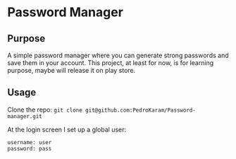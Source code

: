# Password Manager
## Purpose
A simple password manager where you can generate strong passwords and save them in your account.
This project, at least for now, is for learning purpose, maybe will release it on play store.

## Usage
Clone the repo:
`git clone git@github.com:PedroKaram/Password-manager.git`

At the login screen I set up a global user:
```
username: user
password: pass
```
